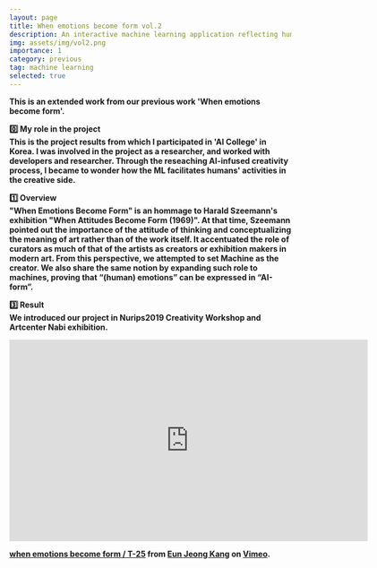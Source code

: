 ```yaml
---
layout: page
title: When emotions become form vol.2
description: An interactive machine learning application reflecting humans' emotions
img: assets/img/vol2.png
importance: 1
category: previous
tag: machine learning
selected: true
---
```


<strong>This is an extended work from our previous work 'When emotions become form'.

<strong>0️⃣ My role in the project</strong><br>
This is the project results from which I participated in 'AI College' in Korea. I was involved in the project as a researcher, and worked with developers and researcher. Through the reseaching AI-infused creativity process, I became to wonder how the ML facilitates humans' activities in the creative side.

<strong>1️⃣ Overview</strong><br>
<strong>"When Emotions Become Form"</strong> is an hommage to Harald Szeemann's exhibition "When Attitudes Become Form (1969)". At that time, Szeemann pointed out the importance of the attitude of thinking and conceptualizing the meaning of art rather than of the work itself. It accentuated the role of curators as much of that of the artists as creators or exhibition makers in modern art. From this perspective, we attempted to set Machine as the creator. We also share the same notion by expanding such role to machines, proving that “(human) emotions” can be expressed in “AI-form”.

<strong>3️⃣ Result</strong><br>
We introduced our project in Nurips2019 Creativity Workshop and Artcenter Nabi exhibition.

<iframe src="https://player.vimeo.com/video/385763280" width="640" height="360" frameborder="0" allow="autoplay; fullscreen; picture-in-picture" allowfullscreen></iframe>
<p><a href="https://vimeo.com/385763280">when emotions become form / T-25</a> from <a href="https://vimeo.com/user39468554">Eun Jeong  Kang</a> on <a href="https://vimeo.com">Vimeo</a>.</p>

<!--
<div class="row">
    <div class="col-sm mt-3 mt-md-0">
        <img class="img-fluid rounded z-depth-1" src="{{ '/assets/img/1.jpg' | relative_url }}" alt="" title="example image"/>
    </div>
    <div class="col-sm mt-3 mt-md-0">
        <img class="img-fluid rounded z-depth-1" src="{{ '/assets/img/3.jpg' | relative_url }}" alt="" title="example image"/>
    </div>
    <div class="col-sm mt-3 mt-md-0">
        <img class="img-fluid rounded z-depth-1" src="{{ '/assets/img/5.jpg' | relative_url }}" alt="" title="example image"/>
    </div>
</div> -->

<div class="row justify-content-sm-center">
	<div class="col-sm-8 mt-3 mt-md-0">
		<img
			class="img-fluid rounded z-depth-1"
			src="{{ 'assets/img/when_emotions_become_form_vol2.gif' | relative_url }}"
			alt=""
			title="example image"
		/>
	</div>
</div>

